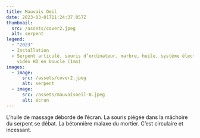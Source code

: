 ```yaml
---
title: Mauvais Oeil
date: 2023-03-01T11:24:37.057Z
thumbnail:
  src: /assets/cover2.jpeg
  alt: serpent
legend:
  - "2023"
  - Installation
  - Serpent articulé, souris d’ordinateur, marbre, huile, système électronique,
    vidéo HD en boucle (1mn)
images:
  - image:
      src: /assets/cover2.jpeg
      alt: serpent
  - image:
      src: /assets/mauvaisoeil-0.jpeg
      alt: écran
---
```


L’huile de massage déborde de l’écran.
La souris piégée dans la mâchoire du serpent se débat. La bétonnière malaxe du mortier.
C’est circulaire et incessant.
